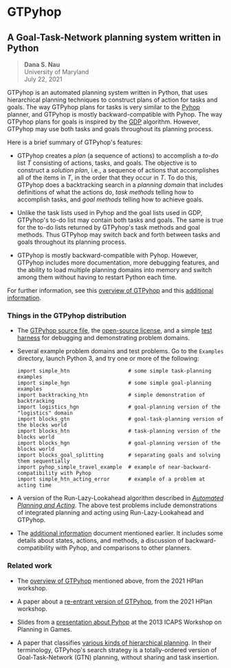 # GTPyhop
## A Goal-Task-Network planning system written in Python

> **Dana S. Nau**  
> University of Maryland  
> July 22, 2021


GTPyhop is an automated planning system written in Python, that uses hierarchical planning techniques to construct plans of action for tasks and goals.  The way GTPyhop plans for tasks is very similar to the [Pyhop](https://bitbucket.org/dananau/pyhop/) planner, and GTPyhop is mostly backward-compatible with Pyhop. The way GTPyhop plans for goals is inspired by the [GDP](https://www.cs.umd.edu/~nau/papers/shivashankar2012hierarchical.pdf) algorithm. However, GTPyhop may use both tasks and goals throughout its planning process.

Here is a brief summary of GTPyhop's features:


- GTPyhop creates a *plan* (a sequence of actions) to accomplish a *to-do* list *T* consisting of actions, tasks, and goals. The objective is to construct a *solution plan*, i.e., a sequence of actions that accomplishes all of the items in *T*, in the order that they occur in *T*.  To do this, GTPyhop does a backtracking search in a *planning domain* that includes definitions of what the actions do, *task methods* 
telling how to accomplish tasks, and *goal methods* telling how to achieve goals.

- Unlike the task lists used in Pyhop and the goal lists used in GDP, GTPyhop's to-do list may contain both tasks and goals. The same is true for the to-do lists returned by GTPyhop's task methods and goal methods. Thus GTPyhop may switch back and forth between tasks and goals throughout its planning process.

- GTPyhop is mostly backward-compatible with Pyhop. However, GTPyhop includes more documentation, more debugging features, and the ability to load multiple planning domains into memory and switch among them without having to restart Python each time.

For further information, see this [overview of GTPyhop](http://www.cs.umd.edu/~nau/papers/nau2021gtpyhop.pdf) and this [additional information](additional_information.md).


### Things in the GTPyhop distribution

  - The [GTPyhop source file](gtpyhop.py), the [open-source license](LICENSE.txt), and a simple [test harness](test_harness.py) for debugging and demonstrating problem domains.
  
  - Several example problem domains and test problems. Go to the `Examples` directory, launch Python 3, and try one or more of the following:

        import simple_htn                   # some simple task-planning examples
        import simple_hgn                   # some simple goal-planning examples
        import backtracking_htn             # simple demonstration of backtracking
        import logistics_hgn                # goal-planning version of the "logistics" domain
        import blocks_gtn                   # goal-task-planning version of the blocks world
        import blocks_htn                   # task-planning version of the blocks world
        import blocks_hgn                   # goal-planning version of the blocks world
        import blocks_goal_splitting        # separating goals and solving them sequentially
        import pyhop_simple_travel_example  # example of near-backward-compatibility with Pyhop
        import simple_htn_acting_error      # example of a problem at acting time

  - A version of the Run-Lazy-Lookahead algorithm described in [*Automated Planning and Acting*](http://www.laas.fr/planning). The above test problems include demonstrations of integrated planning and acting using Run-Lazy-Lookahead and GTPyhop.
  
  - The [additional information](additional_information.md) document mentioned earlier. It includes some details about states, actions, and methods, a discussion of backward-compatibility with Pyhop, and comparisons to other planners. 
  

### Related work
    
<!-- 
[This paper](#Ban21) describes a re-entrant version of GTPyhop that has some advantages for integrating acting and planning (e.g., it overcomes the problem demonstrated in the `simple_htn_acting_error` file above.
-->

- The [overview of GTPyhop](http://www.cs.umd.edu/~nau/papers/nau2021gtpyhop.pdf) mentioned above, from the 2021 HPlan workshop.

- A paper about a [re-entrant version of GTPyhop](http://www.cs.umd.edu/~nau/papers/bansod2021integrating.pdf), from the 2021 HPlan workshop.

- Slides from a [presentation about Pyhop](http://www.cs.umd.edu/~nau/papers/nau2013game.pdf) at the 2013 ICAPS Workshop on Planning in Games.


- A paper that classifies [various kinds of hierarchical planning](https://www.ijcai.org/Abstract/16/429). In their terminology, GTPyhop's search strategy is a totally-ordered version of Goal-Task-Network (GTN) planning, without sharing and task insertion.
  
